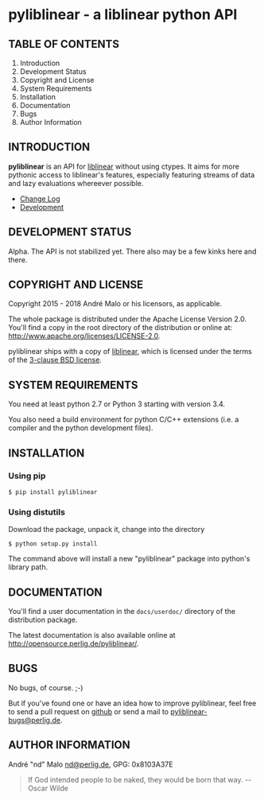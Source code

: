 # pyliblinear - a liblinear python API

TABLE OF CONTENTS
-----------------

1. Introduction
1. Development Status
1. Copyright and License
1. System Requirements
1. Installation
1. Documentation
1. Bugs
1. Author Information


## INTRODUCTION

**pyliblinear** is an API for
[liblinear](http://www.csie.ntu.edu.tw/~cjlin/liblinear/) without using ctypes.
It aims for more pythonic access to liblinear's features, especially featuring
streams of data and lazy evaluations whereever possible.

* [Change Log](docs/CHANGES)
* [Development](docs/DEVELOPMENT.md)


DEVELOPMENT STATUS
------------------

Alpha.
The API is not stabilized yet. There also may be a few kinks here and there.


## COPYRIGHT AND LICENSE

Copyright 2015 - 2018
André Malo or his licensors, as applicable.

The whole package is distributed under the Apache License Version 2.0.
You'll find a copy in the root directory of the distribution or online
at: <http://www.apache.org/licenses/LICENSE-2.0>.

pyliblinear ships with a copy of
[liblinear](http://www.csie.ntu.edu.tw/~cjlin/liblinear/), which is licensed
under the terms of the [3-clause BSD
license](http://opensource.org/licenses/BSD-3-Clause).


## SYSTEM REQUIREMENTS

You need at least python 2.7 or Python 3 starting with version 3.4.

You also need a build environment for python C/C++ extensions (i.e. a compiler
and the python development files).


## INSTALLATION

### Using pip

```
$ pip install pyliblinear
```


### Using distutils

Download the package, unpack it, change into the directory

```
$ python setup.py install
```

The command above will install a new "pyliblinear" package into python's
library path.


## DOCUMENTATION

You'll find a user documentation in the `docs/userdoc/` directory of the
distribution package.

The latest documentation is also available online at
<http://opensource.perlig.de/pyliblinear/>.


## BUGS

No bugs, of course. ;-)

But if you've found one or have an idea how to improve pyliblinear, feel free to
send a pull request on [github](https://github.com/ndparker/pyliblinear) or
send a mail to <pyliblinear-bugs@perlig.de>.


## AUTHOR INFORMATION

André "nd" Malo <nd@perlig.de>, GPG: 0x8103A37E


>  If God intended people to be naked, they would be born that way.
>                                                   -- Oscar Wilde
